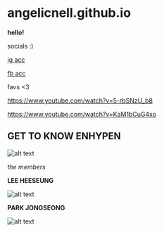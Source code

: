 # angelicnell.github.io
**hello!**

socials :)

[ig acc](https://www.instagram.com/angelicnell/)

[fb acc](https://www.facebook.com/angelicnell)

favs <3

https://www.youtube.com/watch?v=5-rbSNzU_b8

https://www.youtube.com/watch?v=KaM1bCuG4xo

## **GET TO KNOW ENHYPEN**


![alt text](https://i.pinimg.com/564x/13/a6/ee/13a6ee1844a0090262c7ed0476b2b796.jpg)

*the members*

**LEE HEESEUNG**

![alt text](https://i.pinimg.com/564x/63/7b/d8/637bd88e814ebb558c5a1a18f642c381.jpg)

**PARK JONGSEONG**

![alt text](https://i.pinimg.com/736x/90/6d/7b/906d7b538349f8ce3e4fe8227fc77726.jpg)
